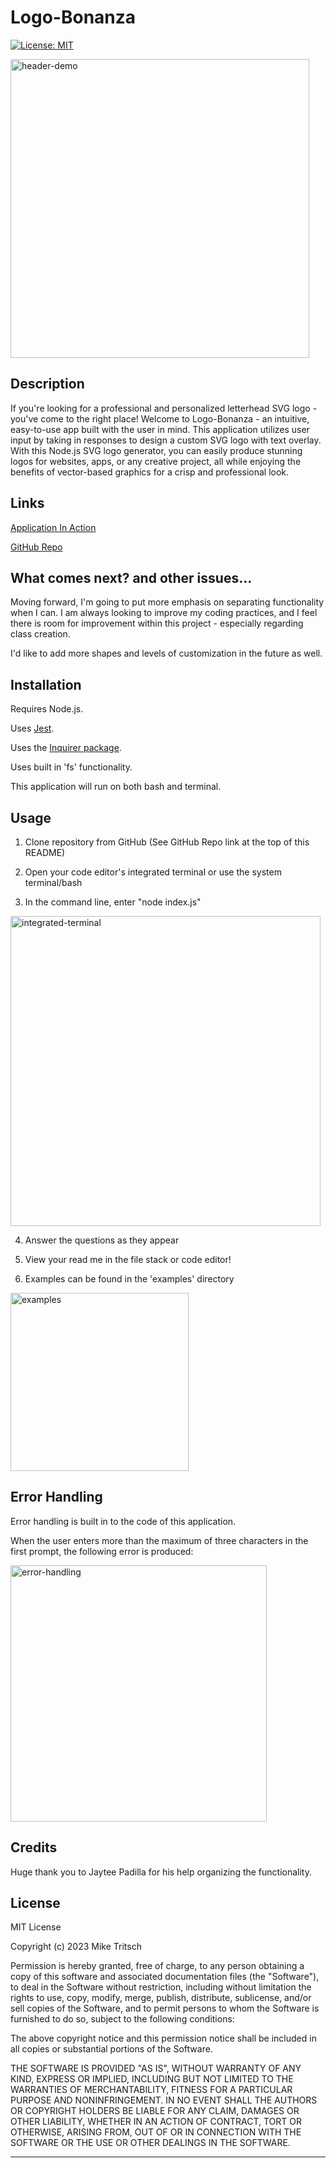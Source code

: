 # Logo-Bonanza

[![License: MIT](https://img.shields.io/badge/License-MIT-yellow.svg)](https://opensource.org/licenses/MIT)

<img width="478" alt="header-demo" src="https://github.com/MikeTritsch/logo-bonanza/assets/122573481/9599b9a7-b27a-4433-8099-5b7468ae3e22">

## Description

If you're looking for a professional and personalized letterhead SVG logo - you've come to the right place! Welcome to Logo-Bonanza - an intuitive, easy-to-use app built with the user in mind. This application utilizes user input by taking in responses to design a custom SVG logo with text overlay. With this Node.js SVG logo generator, you can easily produce stunning logos for websites, apps, or any creative project, all while enjoying the benefits of vector-based graphics for a crisp and professional look.

## Links

[Application In Action](https://drive.google.com/file/d/16r4q0YRuqTA6qjaxfLMO4kO3FsPE1Hli/view?usp=sharing)

[GitHub Repo](https://github.com/MikeTritsch/logo-bonanza)

## What comes next? and other issues...

Moving forward, I'm going to put more emphasis on separating functionality when I can. I am always looking to improve my coding practices, and I feel there is room for improvement within this project - especially regarding class creation.

I'd like to add more shapes and levels of customization in the future as well.

## Installation

Requires Node.js.

Uses [Jest](https://www.npmjs.com/package/jest).

Uses the [Inquirer package](https://www.npmjs.com/package/inquirer/v/8.2.4).

Uses built in 'fs' functionality.

This application will run on both bash and terminal.

## Usage

1. Clone repository from GitHub (See GitHub Repo link at the top of this README)

2. Open your code editor's integrated terminal or use the system terminal/bash

3. In the command line, enter "node index.js"

<img width="496" alt="integrated-terminal" src="https://github.com/MikeTritsch/logo-bonanza/assets/122573481/6e518b17-ecd1-48f5-8101-d350c9c5b52d">

4. Answer the questions as they appear

5. View your read me in the file stack or code editor!

6. Examples can be found in the 'examples' directory

<img width="285" alt="examples" src="https://github.com/MikeTritsch/logo-bonanza/assets/122573481/40d7368b-1ba6-4e2a-822f-1cfe68700ca1">

## Error Handling

Error handling is built in to the code of this application.

When the user enters more than the maximum of three characters in the first prompt, the following error is produced:

<img width="410" alt="error-handling" src="https://github.com/MikeTritsch/logo-bonanza/assets/122573481/5fab875d-21b8-4f3a-a262-c10e1d425728">

## Credits

Huge thank you to Jaytee Padilla for his help organizing the functionality.

## License

MIT License

Copyright (c) 2023 Mike Tritsch

Permission is hereby granted, free of charge, to any person obtaining a copy
of this software and associated documentation files (the "Software"), to deal
in the Software without restriction, including without limitation the rights
to use, copy, modify, merge, publish, distribute, sublicense, and/or sell
copies of the Software, and to permit persons to whom the Software is
furnished to do so, subject to the following conditions:

The above copyright notice and this permission notice shall be included in all
copies or substantial portions of the Software.

THE SOFTWARE IS PROVIDED "AS IS", WITHOUT WARRANTY OF ANY KIND, EXPRESS OR
IMPLIED, INCLUDING BUT NOT LIMITED TO THE WARRANTIES OF MERCHANTABILITY,
FITNESS FOR A PARTICULAR PURPOSE AND NONINFRINGEMENT. IN NO EVENT SHALL THE
AUTHORS OR COPYRIGHT HOLDERS BE LIABLE FOR ANY CLAIM, DAMAGES OR OTHER
LIABILITY, WHETHER IN AN ACTION OF CONTRACT, TORT OR OTHERWISE, ARISING FROM,
OUT OF OR IN CONNECTION WITH THE SOFTWARE OR THE USE OR OTHER DEALINGS IN THE
SOFTWARE.

---